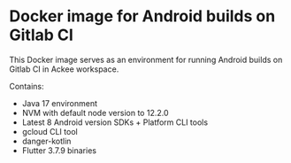# Docker image for Android builds on Gitlab CI

This Docker image serves as an environment for running Android builds on Gitlab CI in Ackee workspace.

Contains:
- Java 17 environment
- NVM with default node version to 12.2.0
- Latest 8 Android version SDKs + Platform CLI tools
- gcloud CLI tool
- danger-kotlin
- Flutter 3.7.9 binaries

